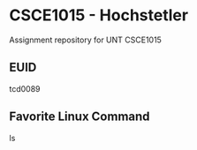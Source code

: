 # CSCE1015 - Hochstetler
Assignment repository for UNT CSCE1015
## EUID
tcd0089
## Favorite Linux Command
ls
